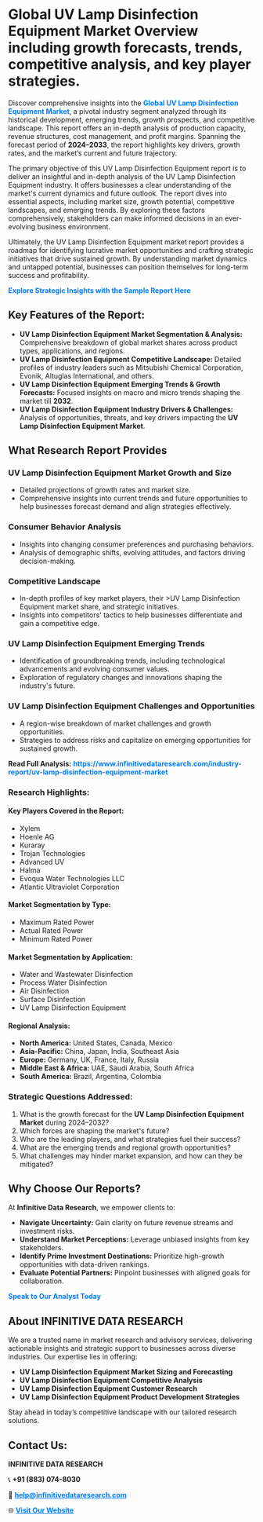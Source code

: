 <h1>Global UV Lamp Disinfection Equipment Market Overview including growth forecasts, trends, competitive analysis, and key player strategies.</h1>
<p>
Discover comprehensive insights into the 
<a href="https://www.infinitivedataresearch.com/industry-report/uv-lamp-disinfection-equipment-market" rel="dofollow" style="color: #007BFF; text-decoration: none;"><strong>Global UV Lamp Disinfection Equipment Market</strong></a>, a pivotal industry segment analyzed through its historical development, emerging trends, growth prospects, and competitive landscape. This report offers an in-depth analysis of production capacity, revenue structures, cost management, and profit margins. Spanning the forecast period of <strong>2024–2033</strong>, the report highlights key drivers, growth rates, and the market’s current and future trajectory.
</p>
<p>
The primary objective of this UV Lamp Disinfection Equipment report is to deliver an insightful and in-depth analysis of the UV Lamp Disinfection Equipment industry. It offers businesses a clear understanding of the market's current dynamics and future outlook. The report dives into essential aspects, including market size, growth potential, competitive landscapes, and emerging trends. By exploring these factors comprehensively, stakeholders can make informed decisions in an ever-evolving business environment.
</p>
<p>
Ultimately, the UV Lamp Disinfection Equipment market report provides a roadmap for identifying lucrative market opportunities and crafting strategic initiatives that drive sustained growth. By understanding market dynamics and untapped potential, businesses can position themselves for long-term success and profitability.
</p>
<p>
<a href="https://www.infinitivedataresearch.com/request-sample/reportId=110859" style="color: #007BFF; text-decoration: none;"><strong>Explore Strategic Insights with the Sample Report Here</strong></a>
</p>

<h2>Key Features of the Report:</h2>
<ul>
<li><strong>UV Lamp Disinfection Equipment Market Segmentation & Analysis:</strong> Comprehensive breakdown of global market shares across product types, applications, and regions.</li>
<li><strong>UV Lamp Disinfection Equipment Competitive Landscape:</strong> Detailed profiles of industry leaders such as Mitsubishi Chemical Corporation, Evonik, Altuglas International, and others.</li>
<li><strong>UV Lamp Disinfection Equipment Emerging Trends & Growth Forecasts:</strong> Focused insights on macro and micro trends shaping the market till <strong>2032</strong>.</li>
<li><strong>UV Lamp Disinfection Equipment Industry Drivers & Challenges:</strong> Analysis of opportunities, threats, and key drivers impacting the <strong>UV Lamp Disinfection Equipment Market</strong>.</li>
</ul>

<h2>What Research Report Provides</h2>
<h3>UV Lamp Disinfection Equipment Market Growth and Size</h3>
<ul>
<li>Detailed projections of growth rates and market size.</li>
<li>Comprehensive insights into current trends and future opportunities to help businesses forecast demand and align strategies effectively.</li>
</ul>

<h3>Consumer Behavior Analysis</h3>
<ul>
<li>Insights into changing consumer preferences and purchasing behaviors.</li>
<li>Analysis of demographic shifts, evolving attitudes, and factors driving decision-making.</li>
</ul>

<h3>Competitive Landscape</h3>
<ul>
<li>In-depth profiles of key market players, their >UV Lamp Disinfection Equipment market share, and strategic initiatives.</li>
<li>Insights into competitors' tactics to help businesses differentiate and gain a competitive edge.</li>
</ul>

<h3>UV Lamp Disinfection Equipment Emerging Trends</h3>
<ul>
<li>Identification of groundbreaking trends, including technological advancements and evolving consumer values.</li>
<li>Exploration of regulatory changes and innovations shaping the industry's future.</li>
</ul>

<h3>UV Lamp Disinfection Equipment Challenges and Opportunities</h3>
<ul>
<li>A region-wise breakdown of market challenges and growth opportunities.</li>
<li>Strategies to address risks and capitalize on emerging opportunities for sustained growth.</li>
</ul>
<p><strong>Read Full Analysis:</strong> <a href="https://www.infinitivedataresearch.com/industry-report/uv-lamp-disinfection-equipment-market" rel="dofollow" style="color: #007BFF; text-decoration: none;"><strong>https://www.infinitivedataresearch.com/industry-report/uv-lamp-disinfection-equipment-market</strong></a></p>
<h3>Research Highlights:</h3>
<h4>Key Players Covered in the Report:</h4>
<ul><li>Xylem</li><li>Hoenle AG</li><li>Kuraray</li><li>Trojan Technologies</li><li>Advanced UV</li><li>Halma</li><li>Evoqua Water Technologies LLC</li><li>Atlantic Ultraviolet Corporation</li></ul>
<h4>Market Segmentation by Type:</h4>
<ul><li>Maximum Rated Power</li><li>Actual Rated Power</li><li>Minimum Rated Power</li></ul>
<h4>Market Segmentation by Application:</h4>
<ul><li>Water and Wastewater Disinfection</li><li>Process Water Disinfection</li><li>Air Disinfection</li><li>Surface Disinfection</li><li>UV Lamp Disinfection Equipment</li></ul>

<h4>Regional Analysis:</h4>
<ul>
<li><strong>North America:</strong> United States, Canada, Mexico</li>
<li><strong>Asia-Pacific:</strong> China, Japan, India, Southeast Asia</li>
<li><strong>Europe:</strong> Germany, UK, France, Italy, Russia</li>
<li><strong>Middle East & Africa:</strong> UAE, Saudi Arabia, South Africa</li>
<li><strong>South America:</strong> Brazil, Argentina, Colombia</li>
</ul>

<h3>Strategic Questions Addressed:</h3>
<ol>
<li>What is the growth forecast for the <strong>UV Lamp Disinfection Equipment Market</strong> during 2024–2032?</li>
<li>Which forces are shaping the market's future?</li>
<li>Who are the leading players, and what strategies fuel their success?</li>
<li>What are the emerging trends and regional growth opportunities?</li>
<li>What challenges may hinder market expansion, and how can they be mitigated?</li>
</ol>

<h2>Why Choose Our Reports?</h2>
<p>At <strong>Infinitive Data Research</strong>, we empower clients to:</p>
<ul>
<li><strong>Navigate Uncertainty:</strong> Gain clarity on future revenue streams and investment risks.</li>
<li><strong>Understand Market Perceptions:</strong> Leverage unbiased insights from key stakeholders.</li>
<li><strong>Identify Prime Investment Destinations:</strong> Prioritize high-growth opportunities with data-driven rankings.</li>
<li><strong>Evaluate Potential Partners:</strong> Pinpoint businesses with aligned goals for collaboration.</li>
</ul>
<p><a href="https://www.infinitivedataresearch.com/industry-report/uv-lamp-disinfection-equipment-market" rel="dofollow" style="color: #007BFF; text-decoration: none;"><strong>Speak to Our Analyst Today</strong></a></p>

<h2>About INFINITIVE DATA RESEARCH</h2>
<p>We are a trusted name in market research and advisory services, delivering actionable insights and strategic support to businesses across diverse industries. Our expertise lies in offering:</p>
<ul>
<li><strong>UV Lamp Disinfection Equipment Market Sizing and Forecasting</strong></li>
<li><strong>UV Lamp Disinfection Equipment Competitive Analysis</strong></li>
<li><strong>UV Lamp Disinfection Equipment Customer Research</strong></li>
<li><strong>UV Lamp Disinfection Equipment Product Development Strategies</strong></li>
</ul>
<p>Stay ahead in today’s competitive landscape with our tailored research solutions.</p>

<h2>Contact Us:</h2>
<p><strong>INFINITIVE DATA RESEARCH</strong></p>
<p>📞 <strong>+91 (883) 074-8030</strong></p>
<p>📧 <strong><a href="mailto:help@infinitivedataresearch.com" style="color: #007BFF;">help@infinitivedataresearch.com</a></strong></p>
<p>🌐 <strong><a href="https://www.infinitivedataresearch.com" rel="dofollow" style="color: #007BFF;">Visit Our Website</a></strong></p>